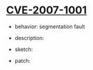 # [CVE-2007-1001](https://cve.mitre.org/cgi-bin/cvename.cgi?name=CVE-2007-1001)
- behavior: segmentation fault
- description:
- sketch: 

- patch: [](http://git.php.net/?p=php-src.git;a=commit;h=37ad5f77df0ad2483e717ca32c6f4abf3b94c3c9)
